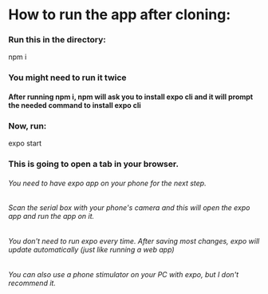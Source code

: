 # How to run the app after cloning:
### Run this in the directory: 
npm i
### You might need to run it twice

#### After running npm i, npm will ask you to install expo cli and it will prompt the needed command to install expo cli
### Now, run: 
expo start
### This is going to open a tab in your browser.

###### You need to have expo app on your phone for the next step.
###### Scan the serial box with your phone's camera and this will open the expo app and run the app on it.
###### You don't need to run expo every time. After saving most changes, expo will update automatically (just like running a web app)
###### You can also use a phone stimulator on your PC with expo, but I don't recommend it.
